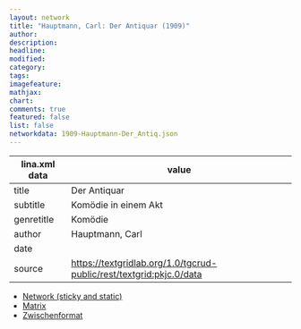 ```yaml
---
layout: network
title: "Hauptmann, Carl: Der Antiquar (1909)"
author:
description:
headline:
modified:
category:
tags:
imagefeature: 
mathjax: 
chart: 
comments: true
featured: false
list: false
networkdata: 1909-Hauptmann-Der_Antiq.json
---
```

lina.xml data  | value
------------- | -------------
title|Der Antiquar
subtitle|Komödie in einem Akt
genretitle|Komödie
author|Hauptmann, Carl
date|
source|https://textgridlab.org/1.0/tgcrud-public/rest/textgrid:pkjc.0/data


* [Network (sticky and static)](/network239)
* [Matrix](/matrix239)
* [Zwischenformat](/lina239 )
